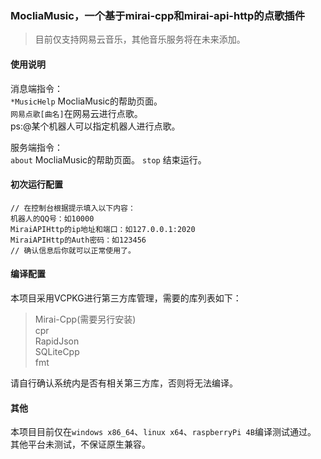 ### MocliaMusic，一个基于mirai-cpp和mirai-api-http的点歌插件

> 目前仅支持网易云音乐，其他音乐服务将在未来添加。

#### 使用说明

消息端指令：  
`*MusicHelp` MocliaMusic的帮助页面。  
`网易点歌[曲名]`在网易云进行点歌。  
ps:@某个机器人可以指定机器人进行点歌。  

服务端指令：  
`about` MocliaMusic的帮助页面。
`stop` 结束运行。  

#### 初次运行配置

~~~
// 在控制台根据提示填入以下内容：
机器人的QQ号：如10000
MiraiAPIHttp的ip地址和端口：如127.0.0.1:2020
MiraiAPIHttp的Auth密码：如123456
// 确认信息后你就可以正常使用了。

~~~

#### 编译配置

本项目采用VCPKG进行第三方库管理，需要的库列表如下：
> Mirai-Cpp(需要另行安装)  
> cpr  
> RapidJson  
> SQLiteCpp  
> fmt

请自行确认系统内是否有相关第三方库，否则将无法编译。

#### 其他

本项目目前仅在`windows x86_64`、`linux x64`、`raspberryPi 4B`编译测试通过。  
其他平台未测试，不保证原生兼容。  